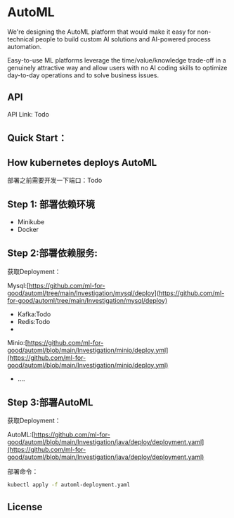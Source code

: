 # AutoML

We're designing the AutoML platform that would make it easy for non-technical people to build custom AI solutions and
AI-powered process automation.

Easy-to-use ML platforms leverage the time/value/knowledge trade-off in a genuinely attractive way and allow users with
no AI coding skills to optimize day-to-day operations and to solve business issues.

## API

API Link: Todo

## Quick Start：

## How kubernetes deploys AutoML

部署之前需要开发一下端口：Todo

## Step 1: 部署依赖环境

- Minikube
- Docker

## Step 2:部署依赖服务:

获取Deployment：

Mysql:[https://github.com/ml-for-good/automl/tree/main/Investigation/mysql/deploy](https://github.com/ml-for-good/automl/tree/main/Investigation/mysql/deploy)
- Kafka:Todo
- Redis:Todo
-
Minio:[https://github.com/ml-for-good/automl/blob/main/Investigation/minio/deploy.yml](https://github.com/ml-for-good/automl/blob/main/Investigation/minio/deploy.yml)
- ….

## Step 3:部署AutoML

获取Deployment：

AutoML:[https://github.com/ml-for-good/automl/blob/main/Investigation/java/deploy/deployment.yaml](https://github.com/ml-for-good/automl/blob/main/Investigation/java/deploy/deployment.yaml)

部署命令：

```bash
kubectl apply -f automl-deployment.yaml
```

## License
